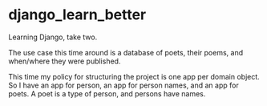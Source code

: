 # django_learn_better

Learning Django, take two.

The use case this time around is a database of poets, their poems, and when/where they were published.

This time my policy for structuring the project is one app per domain object. So I have an app for person, an app for person names, and an app for poets. A poet is a type of person, and persons have names.
